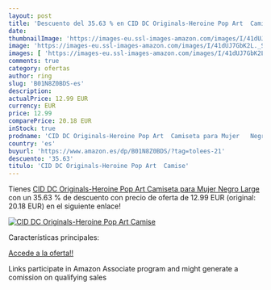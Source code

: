 ```yaml
---
layout: post
title: 'Descuento del 35.63 % en CID DC Originals-Heroine Pop Art  Camise'
date: 
thumbnailImage: 'https://images-eu.ssl-images-amazon.com/images/I/41dUJ7GbK2L._SL200_.jpg'
image: 'https://images-eu.ssl-images-amazon.com/images/I/41dUJ7GbK2L._SL200_.jpg'
images: [ 'https://images-eu.ssl-images-amazon.com/images/I/41dUJ7GbK2L._SL200_.jpg' ]
comments: true
category: ofertas
author: ring
slug: 'B01N8Z0BDS-es'
description:
actualPrice: 12.99 EUR
currency: EUR
price: 12.99
comparePrice: 20.18 EUR
inStock: true
prodname: 'CID DC Originals-Heroine Pop Art  Camiseta para Mujer   Negro   Large'
country: 'es'
buyurl: 'https://www.amazon.es/dp/B01N8Z0BDS/?tag=tolees-21'
descuento: '35.63'
titulo: 'CID DC Originals-Heroine Pop Art  Camise'
---
```


Tienes [CID DC Originals-Heroine Pop Art  Camiseta para Mujer   Negro   Large](https://www.amazon.es/dp/B01N8Z0BDS/?tag=tolees-21) con un 35.63 % de descuento con precio de oferta de 12.99 EUR (original: 20.18 EUR) en el siguiente enlace!

[![CID DC Originals-Heroine Pop Art  Camise](https://images-eu.ssl-images-amazon.com/images/I/41dUJ7GbK2L._SL200_.jpg)](https://www.amazon.es/dp/B01N8Z0BDS/?tag=tolees-21)

Características principales:


[Accede a la oferta!!](https://www.amazon.es/dp/B01N8Z0BDS/?tag=tolees-21)

Links participate in Amazon Associate program and might generate a comission on qualifying sales


